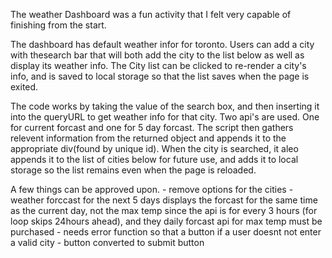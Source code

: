 The weather Dashboard was a fun activity that I felt very capable of finishing from the start.

The dashboard has default weather infor for toronto. Users can add a city with thesearch bar that will both add the city to the list below as well as display its weather info. The City list can be clicked to re-render a city's info, and is saved to local storage so that the list saves when the page is exited. 

The code works by taking the value of the search box, and then inserting it into the queryURL to get weather info for that city. Two api's are used. One for current forcast and one for 5 day forcast. The script then gathers relevent information from the returned object and appends it to the appropriate div(found by unique id). When the city is searched, it aleo appends it to the list of cities below for future use, and adds it to local storage so the list remains even when the page is reloaded.

A few things can be approved upon.
    - remove options for the cities
    - weather forccast for the next 5 days displays the forcast for the same time as the current day, not the max temp since the api is for every 3 hours (for loop skips 24hours ahead), and they daily forcast api for max temp must be purchased
    - needs error function so that a button if a user doesnt not enter a valid city
    - button converted to submit button